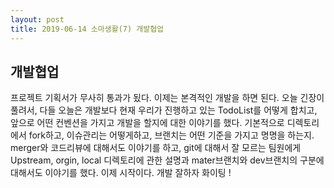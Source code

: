 ```yaml
---
layout: post
title: 2019-06-14 소마생활(7) 개발협업
---
```


## 개발협업

프로젝트 기획서가 무사히 통과가 됬다.
이제는 본격적인 개발을 하면 된다.
오늘 긴장이 풀려서, 다들 오늘은 개발보다 현재 우리가 진행하고 있는 TodoList를 어떻게 합치고, 앞으로 어떤 컨벤션을 가지고 개발을 할지에 대한 이야기를 했다.
기본적으로 디렉토리에서 fork하고, 이슈관리는 어떻게하고, 브랜치는 어떤 기준을 가지고 명명을 하는지.
merger와 코드리뷰에 대해서도 이야기를 하고, git에 대해서 잘 모르는 팀원에게 Upstream, orgin, local 디렉토리에 관한 설명과 mater브랜치와 dev브랜치의 구분에 대해서도 이야기를 했다.
이제 시작이다.
개발 잘하자 화이팅 !
